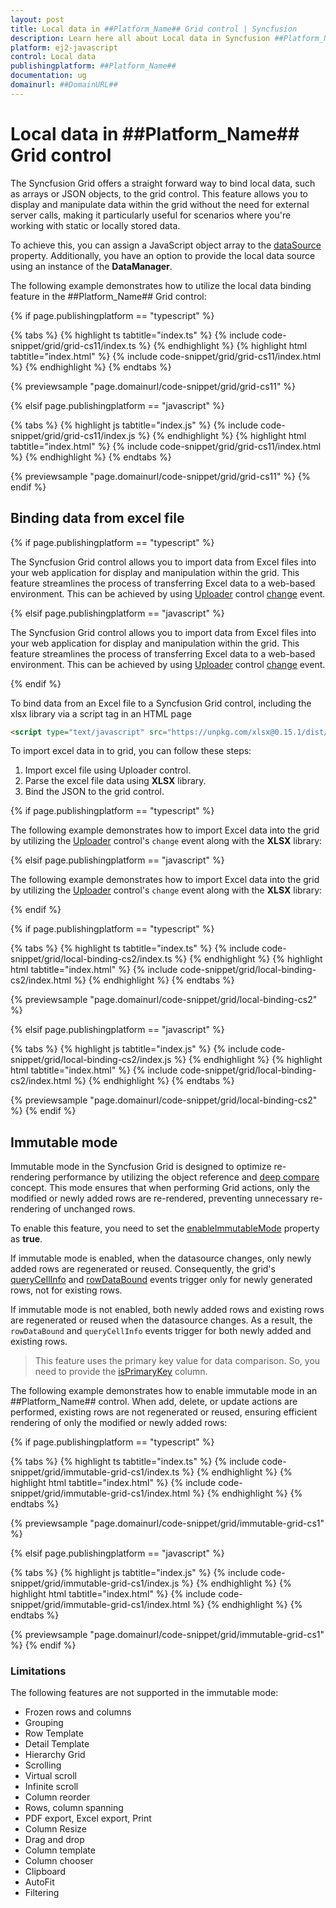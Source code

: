 ```yaml
---
layout: post
title: Local data in ##Platform_Name## Grid control | Syncfusion
description: Learn here all about Local data in Syncfusion ##Platform_Name## Grid control of Syncfusion Essential JS 2 and more.
platform: ej2-javascript
control: Local data 
publishingplatform: ##Platform_Name##
documentation: ug
domainurl: ##DomainURL##
---
```


# Local data in ##Platform_Name## Grid control

The Syncfusion Grid offers a straight forward way to bind local data, such as arrays or JSON objects, to the grid control. This feature allows you to display and manipulate data within the grid without the need for external server calls, making it particularly useful for scenarios where you're working with static or locally stored data.

To achieve this, you can assign a JavaScript object array to the [dataSource](../../api/grid/#datasource) property. Additionally, you have an option to provide the local data source using an instance of the **DataManager**.

The following example demonstrates how to utilize the local data binding feature in the ##Platform_Name## Grid control:

{% if page.publishingplatform == "typescript" %}

 {% tabs %}
{% highlight ts tabtitle="index.ts" %}
{% include code-snippet/grid/grid-cs11/index.ts %}
{% endhighlight %}
{% highlight html tabtitle="index.html" %}
{% include code-snippet/grid/grid-cs11/index.html %}
{% endhighlight %}
{% endtabs %}
        
{% previewsample "page.domainurl/code-snippet/grid/grid-cs11" %}

{% elsif page.publishingplatform == "javascript" %}

{% tabs %}
{% highlight js tabtitle="index.js" %}
{% include code-snippet/grid/grid-cs11/index.js %}
{% endhighlight %}
{% highlight html tabtitle="index.html" %}
{% include code-snippet/grid/grid-cs11/index.html %}
{% endhighlight %}
{% endtabs %}

{% previewsample "page.domainurl/code-snippet/grid/grid-cs11" %}
{% endif %}

## Binding data from excel file

{% if page.publishingplatform == "typescript" %}
 
The Syncfusion Grid control allows you to import data from Excel files into your web application for display and manipulation within the grid. This feature streamlines the process of transferring Excel data to a web-based environment. This can be achieved by using [Uploader](../../uploader/getting-started) control [change](../../api/uploader#change) event.

 {% elsif page.publishingplatform == "javascript" %}
 
The Syncfusion Grid control allows you to import data from Excel files into your web application for display and manipulation within the grid. This feature streamlines the process of transferring Excel data to a web-based environment. This can be achieved by using [Uploader](../../uploader/es5-getting-started) control [change](../../api/uploader#change) event. 

{% endif %}

To bind data from an Excel file to a Syncfusion Grid control, including the xlsx library via a script tag in an HTML page

```html
<script type="text/javascript" src="https://unpkg.com/xlsx@0.15.1/dist/xlsx.full.min.js"></script>
```

To import excel data in to grid, you can follow these steps:

1. Import excel file using Uploader control. 
2. Parse the excel file data using **XLSX** library.
3. Bind the JSON to the grid control. 

{% if page.publishingplatform == "typescript" %}
 
The following example demonstrates how to import Excel data into the grid by utilizing the [Uploader](../../uploader/getting-started) control's `change` event along with the **XLSX** library:

 {% elsif page.publishingplatform == "javascript" %}
 
The following example demonstrates how to import Excel data into the grid by utilizing the [Uploader](../../uploader/es5-getting-started) control's `change` event along with the **XLSX** library:

{% endif %}

{% if page.publishingplatform == "typescript" %}

 {% tabs %}
{% highlight ts tabtitle="index.ts" %}
{% include code-snippet/grid/local-binding-cs2/index.ts %}
{% endhighlight %}
{% highlight html tabtitle="index.html" %}
{% include code-snippet/grid/local-binding-cs2/index.html %}
{% endhighlight %}
{% endtabs %}
        
{% previewsample "page.domainurl/code-snippet/grid/local-binding-cs2" %}

{% elsif page.publishingplatform == "javascript" %}

{% tabs %}
{% highlight js tabtitle="index.js" %}
{% include code-snippet/grid/local-binding-cs2/index.js %}
{% endhighlight %}
{% highlight html tabtitle="index.html" %}
{% include code-snippet/grid/local-binding-cs2/index.html %}
{% endhighlight %}
{% endtabs %}

{% previewsample "page.domainurl/code-snippet/grid/local-binding-cs2" %}
{% endif %}

## Immutable mode  

Immutable mode in the Syncfusion Grid is designed to optimize re-rendering performance by utilizing the object reference and [deep compare](https://dmitripavlutin.com/how-to-compare-objects-in-javascript/#4-deep-equality) concept. This mode ensures that when performing Grid actions, only the modified or newly added rows are re-rendered, preventing unnecessary re-rendering of unchanged rows. 

To enable this feature, you need to set the [enableImmutableMode](../../api/grid/#enableImmutableMode) property as **true**.

If immutable mode is enabled, when the datasource changes, only newly added rows are regenerated or reused. Consequently, the grid's [queryCellInfo](../../api/grid/#querycellinfo) and [rowDataBound](../../api/grid/#rowdatabound) events trigger only for newly generated rows, not for existing rows. 

If immutable mode is not enabled, both newly added rows and existing rows are regenerated or reused when the datasource changes. As a result, the `rowDataBound` and `queryCellInfo` events trigger for both newly added and existing rows. 

> This feature uses the primary key value for data comparison. So, you need to provide the [isPrimaryKey](../../api/grid/column/#isprimarykey) column.

The following example demonstrates how to enable immutable mode in an ##Platform_Name## control. When add, delete, or update actions are performed, existing rows are not regenerated or reused, ensuring efficient rendering of only the modified or newly added rows:

{% if page.publishingplatform == "typescript" %}

 {% tabs %}
{% highlight ts tabtitle="index.ts" %}
{% include code-snippet/grid/immutable-grid-cs1/index.ts %}
{% endhighlight %}
{% highlight html tabtitle="index.html" %}
{% include code-snippet/grid/immutable-grid-cs1/index.html %}
{% endhighlight %}
{% endtabs %}
        
{% previewsample "page.domainurl/code-snippet/grid/immutable-grid-cs1" %}

{% elsif page.publishingplatform == "javascript" %}

{% tabs %}
{% highlight js tabtitle="index.js" %}
{% include code-snippet/grid/immutable-grid-cs1/index.js %}
{% endhighlight %}
{% highlight html tabtitle="index.html" %}
{% include code-snippet/grid/immutable-grid-cs1/index.html %}
{% endhighlight %}
{% endtabs %}

{% previewsample "page.domainurl/code-snippet/grid/immutable-grid-cs1" %}
{% endif %}

### Limitations

The following features are not supported in the immutable mode:

* Frozen rows and columns
* Grouping
* Row Template 
* Detail Template
* Hierarchy Grid
* Scrolling 
* Virtual scroll
* Infinite scroll
* Column reorder
* Rows, column spanning
* PDF export, Excel export, Print
* Column Resize
* Drag and drop
* Column template
* Column chooser
* Clipboard
* AutoFit
* Filtering
